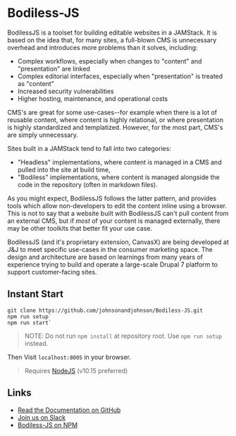 # Bodiless-JS

BodilessJS is a toolset for building editable websites in a JAMStack. It is based on the idea that, for many sites, a full-blown CMS is unnecessary overhead and introduces more problems than it solves, including:

- Complex workflows, especially when changes to "content" and "presentation" are linked
- Complex editorial interfaces, especially when "presentation" is treated as "content"
- Increased security vulnerabilities
- Higher hosting, maintenance, and operational costs

CMS's are great for some use-cases--for example when there is a lot of reusable content, where content is highly relational, or where presentation is highly standardized and templatized. However, for the most part, CMS's are simply unnecessary.

Sites built in a JAMStack tend to fall into two categories:

- "Headless" implementations, where content is managed in a CMS and pulled into the site at build time,
- "Bodiless" implementations, where content is managed alongside the code in the repository (often in markdown files). 
  
As you might expect, BodilessJS follows the latter pattern, and provides tools which allow non-developers to edit the content inline using a browser. This is not to say that a website built with BodilessJS can't pull content from an external CMS, but if *most* of your content is managed externally, there may be other toolkits that better fit your use case.

BodilessJS (and it's proprietary extension, CanvasX) are being developed at J&J to meet specific use-cases in the consumer marketing space. The design and architecture are based on learnings from many years of experience trying to build and operate a large-scale Drupal 7 platform to support customer-facing sites.

## Instant Start

```
git clone https://github.com/johnsonandjohnson/Bodiless-JS.git
npm run setup`
npm run start`
```
> NOTE: Do not run `npm install` at repository root.  Use `npm run setup` instead.

Then Visit `localhost:8005` in your browser.

> Requires [NodeJS](https://nodejs.org/en/download/) (v10.15 preferred)

## Links

- [Read the Documentation on GitHub](https://johnsonandjohnson.github.io/Bodiless-JS)
- [Join us on Slack](https://bodiless-js.slack.com/join/shared_invite/enQtODk2NzI3NDU3NTQxLWQwNzJkOTgxODFlMTAwNDg4Mzc2YmU2OTgzYjIwZjZjYTJkY2QwYjBjNDhjM2QyM2RmNTEzOWNkYmVmNmI1YzM)
- [Bodiless-JS on NPM](https://www.npmjs.com/org/bodiless)



